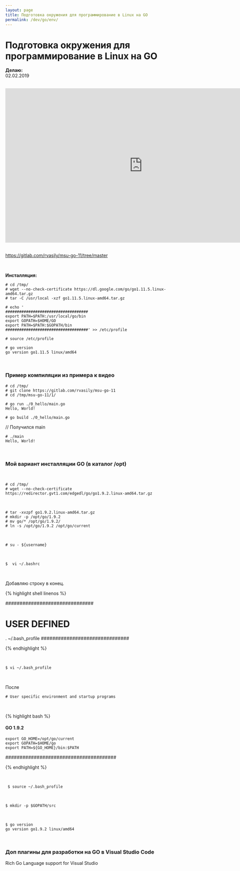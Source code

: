 ```yaml
---
layout: page
title: Подготовка окружения для программирование в Linux на GO
permalink: /dev/go/env/
---
```


# Подготовка окружения для программирование в Linux на GO

**Делаю:**  
02.02.2019

<br/>

<div align="center">
    <iframe width="853" height="480" src="https://www.youtube.com/embed/9Pk7xAT_aCU" frameborder="0" allowfullscreen></iframe>
</div>

<br/>

https://gitlab.com/rvasily/msu-go-11/tree/master

<br/>

**Инсталляция:**

    # cd /tmp/
    # wget --no-check-certificate https://dl.google.com/go/go1.11.5.linux-amd64.tar.gz
    # tar -C /usr/local -xzf go1.11.5.linux-amd64.tar.gz

    # echo '
    ####################################
    export PATH=$PATH:/usr/local/go/bin
    export GOPATH=$HOME/GO
    export PATH=$PATH:$GOPATH/bin
    ####################################' >> /etc/profile

    # source /etc/profile

    # go version
    go version go1.11.5 linux/amd64

<br/>

### Пример компиляции из примера к видео

    # cd /tmp/
    # git clone https://gitlab.com/rvasily/msu-go-11
    # cd /tmp/msu-go-11/1/

    # go run ./0_hello/main.go
    Hello, World!

    # go build ./0_hello/main.go

// Получился main

    # ./main
    Hello, World!

<br/>

### Мой вариант инсталляции GO (в каталог /opt)

<br/>

    # cd /tmp/
    # wget --no-check-certificate https://redirector.gvt1.com/edgedl/go/go1.9.2.linux-amd64.tar.gz

<br/>

    # tar -xvzpf go1.9.2.linux-amd64.tar.gz
    # mkdir -p /opt/go/1.9.2
    # mv go/* /opt/go/1.9.2/
    # ln -s /opt/go/1.9.2 /opt/go/current

<br/>

    # su - ${username}

<br/>

    $  vi ~/.bashrc

<br/>

Добавляю строку в конец.

{% highlight shell linenos %}

###############################

# USER DEFINED

. ~/.bash_profile
###############################

{% endhighlight %}

<br/>

    $ vi ~/.bash_profile

<br/>

После

    # User specific environment and startup programs

<br/>

{% highlight bash %}

#### GO 1.9.2

    export GO_HOME=/opt/go/current
    export GOPATH=$HOME/go
    export PATH=${GO_HOME}/bin:$PATH

#######################################

{% endhighlight %}

<br/>

     $ source ~/.bash_profile

<br/>

    $ mkdir -p $GOPATH/src

<br/>

    $ go version
    go version go1.9.2 linux/amd64

<br/>

### Доп плагины для разработки на GO в Visual Studio Code

Rich Go Language support for Visual Studio
